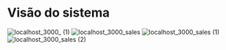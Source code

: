 # Visão do sistema
![localhost_3000_ (1)](https://github.com/user-attachments/assets/be9c5912-85fd-4a8e-8ea1-81d4671808ce)
![localhost_3000_sales](https://github.com/user-attachments/assets/e5b6ad58-7a5c-43a0-b687-f1aec3b6f9a6)
![localhost_3000_sales (1)](https://github.com/user-attachments/assets/f577ee08-28ee-49b7-8013-0e0086b852f2)
![localhost_3000_sales (2)](https://github.com/user-attachments/assets/47768792-4691-4663-9b94-35b9cbd16066)
